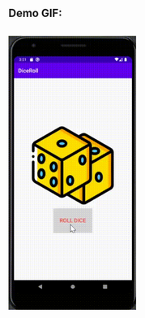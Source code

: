 ## Demo GIF:
<div style="width:100%">
	<div style="width:50%; display:inline-block">
		<p align="center">
      <img align="center" src="https://github.com/sanskar-coditas/DiceRoll/blob/master/DiceRollGif.gif"/>
		</p>	
	</div>	
</div>
